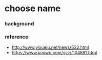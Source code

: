 # choose name

### background

### reference
- http://www.yixueju.net/news/532.html
- https://www.uoowu.com/gzzj/104881.html
